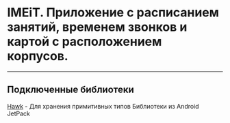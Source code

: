 # **IMEiT**. Приложение с расписанием занятий, временем звонков и картой с расположением корпусов.
***
## Подключенные библиотеки
[Hawk](https://github.com/orhanobut/hawk) - Для хранения примитивных типов
Библиотеки из Android JetPack